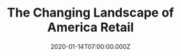 ---
align_x: start
attached_collection: collections/retail.md
attached_link: 
block_aspect_ratio: ratio-2x3
blog_block_cover: https://d1sf55qlb7p6hz.cloudfront.net/blog_waporetail-1b-cover.jpg
blog_header: https://d1sf55qlb7p6hz.cloudfront.net/startingover-11.jpg
caption: Featured on Washington Post and Business Insider
content: >-
  For the kickoff of the holiday spending season, I talk [**_The Changing
  Landscape of American Retail
  _**](https://jesserieser.com/projects/changing-landscape-american-retail)to
  _The Washington Post_. Click
  [here](https://www.washingtonpost.com/photography/2019/11/22/photographing-retail-apocalypse/)
  to read in full. 


  The Washington Post feature Edited by Karly Domb Sadof and  

  Business Insider feature edited and interview conducted by Katie Canales.
date: 2020-01-14T07:00:00.000Z
margin_x: 5%
margin_y: 50
news_category:
  - Press
theme_color: "#E8DCEE"
title: The Changing Landscape of America Retail 
width: 10
seo:
  meta_description: 
  meta_title: 
post_blocks:
  - _bookshop_name: posts/media-element-static
    caption: 
    image: https://d1sf55qlb7p6hz.cloudfront.net/blog_waporetail-3.jpg-static
    width: 50
  - _bookshop_name: posts/media-element-static
    caption: 
    image: https://d1sf55qlb7p6hz.cloudfront.net/blog_waporetail-4.jpg-static
    width: 50
  - _bookshop_name: posts/media-row-static
  - _bookshop_name: posts/media-element-static
    caption: 
    image: https://d1sf55qlb7p6hz.cloudfront.net/blog_waporetail-5.jpg-static
    width: 100
  - _bookshop_name: posts/media-row-static
  - _bookshop_name: posts/media-element-static
    caption: 
    image: https://d1sf55qlb7p6hz.cloudfront.net/blog_waporetail-6.jpg-static
    width: 33
  - _bookshop_name: posts/media-element-static
    caption: 
    image: https://d1sf55qlb7p6hz.cloudfront.net/blog_waporetail-7.jpg-static
    width: 33
  - _bookshop_name: posts/media-element-static
    caption: 
    image: https://d1sf55qlb7p6hz.cloudfront.net/blog_waporetail-8.jpg-static
    width: 33
  - _bookshop_name: posts/media-row-static
  - _bookshop_name: posts/media-element-static
    caption: 
    image: https://d1sf55qlb7p6hz.cloudfront.net/blog_waporetail-11.jpg-static
    width: 50
  - _bookshop_name: posts/media-element-static
    caption: 
    image: https://d1sf55qlb7p6hz.cloudfront.net/blog_waporetail-10.jpg-static
    width: 50
  - _bookshop_name: posts/media-row-static
  - _bookshop_name: posts/media-element-static
    caption: 
    image: https://d1sf55qlb7p6hz.cloudfront.net/blog_waporetail-9.jpg-static
    width: 40
  - _bookshop_name: posts/media-element-static
    caption: 
    image: https://d1sf55qlb7p6hz.cloudfront.net/blog_waporetail-12.jpg-static
    width: 60
  - _bookshop_name: posts/media-row-static
  - _bookshop_name: posts/media-element-static
    caption: 
    image: https://d1sf55qlb7p6hz.cloudfront.net/blog_waporetail-15.jpg-static
    width: 50
  - _bookshop_name: posts/media-element-static
    caption: 
    image: https://d1sf55qlb7p6hz.cloudfront.net/blog_waporetail-13.jpg-static
    width: 50
  - _bookshop_name: posts/media-row-static
  - _bookshop_name: posts/media-element-static
    caption: 
    image: https://d1sf55qlb7p6hz.cloudfront.net/blog_waporetail-14.jpg-static
    width: 100
blog_slider:
  - _bookshop_name: posts/media-element-url
    image: https://d1sf55qlb7p6hz.cloudfront.net/blog_waporetail-1.jpg-url
  - _bookshop_name: posts/media-element-url
    image: https://d1sf55qlb7p6hz.cloudfront.net/blog_waporetail-2b.jpg-url
---
